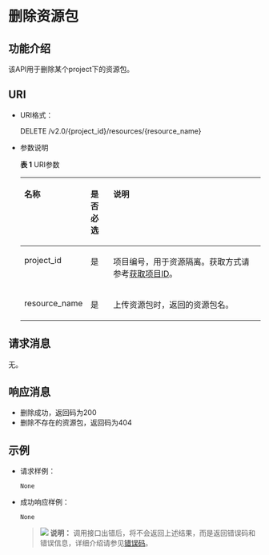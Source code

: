 # 删除资源包<a name="dli_02_0138"></a>

## 功能介绍<a name="zh-cn_topic_0104202532_zh-cn_topic_0102902530_s1f0e4fd3d502405199f36f78e68721aa"></a>

该API用于删除某个project下的资源包。

## URI<a name="zh-cn_topic_0104202532_zh-cn_topic_0102902530_s9e1b8ec5b57c422a942b19835da7d66e"></a>

-   URI格式：

    DELETE /v2.0/\{project\_id\}/resources/\{resource\_name\}

-   参数说明

    **表 1**  URI参数

    <a name="zh-cn_topic_0104202532_zh-cn_topic_0102902530_zh-cn_topic_0069077803_table60779388"></a>
    <table><thead align="left"><tr id="zh-cn_topic_0104202532_zh-cn_topic_0102902530_zh-cn_topic_0069077803_row61411666"><th class="cellrowborder" valign="top" width="16%" id="mcps1.2.4.1.1"><p id="zh-cn_topic_0104202532_zh-cn_topic_0102902530_a420a62a594f9410eaea229ffc8037a61"><a name="zh-cn_topic_0104202532_zh-cn_topic_0102902530_a420a62a594f9410eaea229ffc8037a61"></a><a name="zh-cn_topic_0104202532_zh-cn_topic_0102902530_a420a62a594f9410eaea229ffc8037a61"></a>名称</p>
    </th>
    <th class="cellrowborder" valign="top" width="10%" id="mcps1.2.4.1.2"><p id="zh-cn_topic_0104202532_zh-cn_topic_0102902530_zh-cn_topic_0069077803_p873025824211"><a name="zh-cn_topic_0104202532_zh-cn_topic_0102902530_zh-cn_topic_0069077803_p873025824211"></a><a name="zh-cn_topic_0104202532_zh-cn_topic_0102902530_zh-cn_topic_0069077803_p873025824211"></a>是否必选</p>
    </th>
    <th class="cellrowborder" valign="top" width="74%" id="mcps1.2.4.1.3"><p id="zh-cn_topic_0104202532_zh-cn_topic_0102902530_a692d3cd97b464aed90ba6d841900a4a5"><a name="zh-cn_topic_0104202532_zh-cn_topic_0102902530_a692d3cd97b464aed90ba6d841900a4a5"></a><a name="zh-cn_topic_0104202532_zh-cn_topic_0102902530_a692d3cd97b464aed90ba6d841900a4a5"></a>说明</p>
    </th>
    </tr>
    </thead>
    <tbody><tr id="zh-cn_topic_0104202532_zh-cn_topic_0102902530_zh-cn_topic_0069077803_row48589216"><td class="cellrowborder" valign="top" width="16%" headers="mcps1.2.4.1.1 "><p id="zh-cn_topic_0104202532_zh-cn_topic_0102902530_zh-cn_topic_0069077803_p43412436"><a name="zh-cn_topic_0104202532_zh-cn_topic_0102902530_zh-cn_topic_0069077803_p43412436"></a><a name="zh-cn_topic_0104202532_zh-cn_topic_0102902530_zh-cn_topic_0069077803_p43412436"></a>project_id</p>
    </td>
    <td class="cellrowborder" valign="top" width="10%" headers="mcps1.2.4.1.2 "><p id="zh-cn_topic_0104202532_zh-cn_topic_0102902530_zh-cn_topic_0069077803_p26746391"><a name="zh-cn_topic_0104202532_zh-cn_topic_0102902530_zh-cn_topic_0069077803_p26746391"></a><a name="zh-cn_topic_0104202532_zh-cn_topic_0102902530_zh-cn_topic_0069077803_p26746391"></a>是</p>
    </td>
    <td class="cellrowborder" valign="top" width="74%" headers="mcps1.2.4.1.3 "><p id="p1310472724012"><a name="p1310472724012"></a><a name="p1310472724012"></a>项目编号，用于资源隔离。获取方式请参考<a href="获取项目ID.md">获取项目ID</a>。</p>
    </td>
    </tr>
    <tr id="zh-cn_topic_0104202532_row07248924713"><td class="cellrowborder" valign="top" width="16%" headers="mcps1.2.4.1.1 "><p id="zh-cn_topic_0104202532_p172759184711"><a name="zh-cn_topic_0104202532_p172759184711"></a><a name="zh-cn_topic_0104202532_p172759184711"></a>resource_name</p>
    </td>
    <td class="cellrowborder" valign="top" width="10%" headers="mcps1.2.4.1.2 "><p id="zh-cn_topic_0104202532_p1572710954716"><a name="zh-cn_topic_0104202532_p1572710954716"></a><a name="zh-cn_topic_0104202532_p1572710954716"></a>是</p>
    </td>
    <td class="cellrowborder" valign="top" width="74%" headers="mcps1.2.4.1.3 "><p id="zh-cn_topic_0104202532_p18727394475"><a name="zh-cn_topic_0104202532_p18727394475"></a><a name="zh-cn_topic_0104202532_p18727394475"></a>上传资源包时，返回的资源包名。</p>
    </td>
    </tr>
    </tbody>
    </table>


## 请求消息<a name="zh-cn_topic_0104202532_zh-cn_topic_0102902530_section20458182103"></a>

无。

## 响应消息<a name="zh-cn_topic_0104202532_zh-cn_topic_0102902530_sd1ecb66580054b2ea403be8b2272a2c7"></a>

-   删除成功，返回码为200
-   删除不存在的资源包，返回码为404

## 示例<a name="zh-cn_topic_0104202532_zh-cn_topic_0102902530_section17446171164041"></a>

-   请求样例：

    ```
    None
    ```

-   成功响应样例：

    ```
    None
    ```

    >![](public_sys-resources/icon-note.gif) **说明：** 
    >调用接口出错后，将不会返回上述结果，而是返回错误码和错误信息，详细介绍请参见[错误码](错误码.md)。


